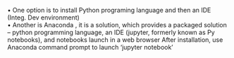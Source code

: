 •	One option is to install Python programing language and then an IDE (Integ. Dev environment)  
•	Another is Anaconda , it is a solution, which provides a packaged solution – python programming language, 
an IDE (jupyter, formerly known as Py notebooks), and notebooks launch in a web browser
After installation, use Anaconda command prompt to launch ‘jupyter notebook’
